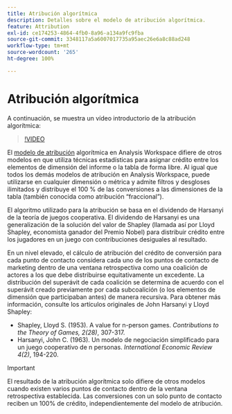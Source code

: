 ```yaml
---
title: Atribución algorítmica
description: Detalles sobre el modelo de atribución algorítmica.
feature: Attribution
exl-id: ce174253-4864-4fb0-8a96-a134a9fc9fba
source-git-commit: 3348117a5a6007017735a95aec26e6a8c88ad248
workflow-type: tm+mt
source-wordcount: '265'
ht-degree: 100%

---
```


# Atribución algorítmica

A continuación, se muestra un vídeo introductorio de la atribución algorítmica:

>[!VIDEO](https://video.tv.adobe.com/v/36205/?quality=12)

El [modelo de atribución](models.md) algorítmica en Analysis Workspace difiere de otros modelos en que utiliza técnicas estadísticas para asignar crédito entre los elementos de dimensión del informe o la tabla de forma libre. Al igual que todos los demás modelos de atribución en Analysis Workspace, puede utilizarse en cualquier dimensión o métrica y admite filtros y desgloses ilimitados y distribuye el 100 % de las conversiones a las dimensiones de la tabla (también conocida como atribución “fraccional”).

El algoritmo utilizado para la atribución se basa en el dividendo de Harsanyi de la teoría de juegos cooperativa. El dividendo de Harsanyi es una generalización de la solución del valor de Shapley (llamada así por Lloyd Shapley, economista ganador del Premio Nobel) para distribuir crédito entre los jugadores en un juego con contribuciones desiguales al resultado.

En un nivel elevado, el cálculo de atribución del crédito de conversión para cada punto de contacto considera cada uno de los puntos de contacto de marketing dentro de una ventana retrospectiva como una coalición de actores a los que debe distribuirse equitativamente un excedente. La distribución del superávit de cada coalición se determina de acuerdo con el superávit creado previamente por cada subcoalición (o los elementos de dimensión que participaban antes) de manera recursiva. Para obtener más información, consulte los artículos originales de John Harsanyi y Lloyd Shapley:

* Shapley, Lloyd S. (1953). A value for n-person games. *Contributions to the Theory of Games, 2(28)*, 307-317.
* Harsanyi, John C. (1963). Un modelo de negociación simplificado para un juego cooperativo de n personas. *International Economic Review 4(2)*, 194-220.

>[!IMPORTANT]
>
>El resultado de la atribución algorítmica solo difiere de otros modelos cuando existen varios puntos de contacto dentro de la ventana retrospectiva establecida. Las conversiones con un solo punto de contacto reciben un 100% de crédito, independientemente del modelo de atribución.
